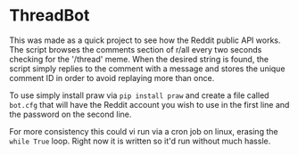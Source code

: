 # ThreadBot

This was made as a quick project to  see how the Reddit public API works. The script browses the comments section of r/all every two seconds checking for the '/thread' meme. When the desired string is found, the script simply replies to the comment with a message and stores the unique comment ID in order to avoid replaying more than once. 

To use simply install praw via `pip install praw` and create a file called `bot.cfg` that will have the Reddit account you wish to use in the first line and the password on the second line.

For more consistency this could vi run via a cron job on linux, erasing the `while True` loop. Right now it is written so it'd run without much hassle. 

